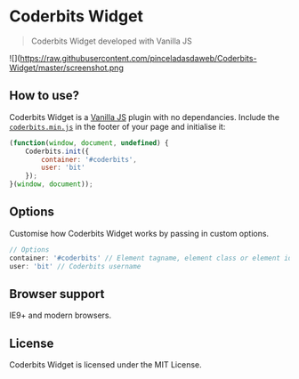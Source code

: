 # Coderbits Widget
> Coderbits Widget developed with Vanilla JS

![](https://raw.githubusercontent.com/pinceladasdaweb/Coderbits-Widget/master/screenshot.png

## How to use?
Coderbits Widget is a [Vanilla JS](http://vanilla-js.com/) plugin with no dependancies. Include the [`coderbits.min.js`](assets/js/coderbits.min.js) in the footer of your page and initialise it:

```javascript
(function(window, document, undefined) {
    Coderbits.init({
        container: '#coderbits',
        user: 'bit'
    });
}(window, document));
```
## Options
Customise how Coderbits Widget works by passing in custom options.

```javascript
// Options
container: '#coderbits' // Element tagname, element class or element id
user: 'bit' // Coderbits username
```

## Browser support
IE9+ and modern browsers.

## License
Coderbits Widget is licensed under the MIT License.